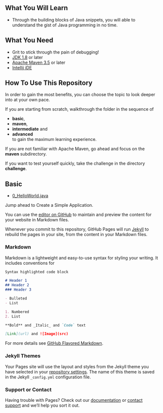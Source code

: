 ## What You Will Learn
- Through the building blocks of Java snippets, you will able to understand the gist of Java programming in no time.

## What You Need 
- Grit to stick through the pain of debugging!
- [JDK 1.8](https://adoptopenjdk.net/)  or later
- [Apache Maven 3.5](https://maven.apache.org/download.cgi) or later
- [Intellij iDE](https://www.jetbrains.com/idea/download/)  

## How To Use This Repository
In order to gain the most benefits, you can choose the topic to look deeper into at your own pace.  

If you are starting from scratch, walkthrough the folder in the sequence of 
- **basic**, 
- **maven**, 
- **intermediate** and
- **advanced**  
to gain the maximum learning experience. 

If you are not familiar with Apache Maven, go ahead and focus on the **maven** subdirectory.  

If you want to test yourself quickly, take the challenge in the directory **challenge**. 

## Basic 
- [0_HelloWorld.java](https://www.google.co.uk/)



Jump ahead to Create a Simple Application.

You can use the [editor on GitHub](https://github.com/CertifaiAI/java-fundamentals/edit/master/README.md) to maintain and preview the content for your website in Markdown files.

Whenever you commit to this repository, GitHub Pages will run [Jekyll](https://jekyllrb.com/) to rebuild the pages in your site, from the content in your Markdown files.

### Markdown

Markdown is a lightweight and easy-to-use syntax for styling your writing. It includes conventions for

```markdown
Syntax highlighted code block

# Header 1
## Header 2
### Header 3

- Bulleted
- List

1. Numbered
2. List

**Bold** and _Italic_ and `Code` text

[Link](url) and ![Image](src)
```

For more details see [GitHub Flavored Markdown](https://guides.github.com/features/mastering-markdown/).

### Jekyll Themes

Your Pages site will use the layout and styles from the Jekyll theme you have selected in your [repository settings](https://github.com/CertifaiAI/java-fundamentals/settings). The name of this theme is saved in the Jekyll `_config.yml` configuration file.

### Support or Contact

Having trouble with Pages? Check out our [documentation](https://docs.github.com/categories/github-pages-basics/) or [contact support](https://github.com/contact) and we’ll help you sort it out.

